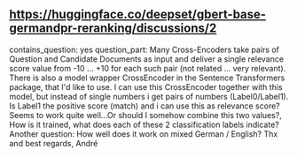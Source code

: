 ## https://huggingface.co/deepset/gbert-base-germandpr-reranking/discussions/2

contains_question: yes
question_part: Many Cross-Encoders take pairs of Question and Candidate Documents as input and deliver a single relevance score value from -10 ... +10 for each such pair (not related ... very relevant). There is also a model wrapper CrossEncoder in the Sentence Transformers package, that I'd like to use. I can use this CrossEncoder together with this model, but instead of single numbers i get pairs of numbers (Label0/Label1). Is Label1 the positive score (match) and i can use this as relevance score? Seems to work quite well...Or should I somehow combine this two values?, How is it trained, what does each of these 2 classification labels indicate? Another question: How well does it work on mixed German / English? Thx and best regards, André